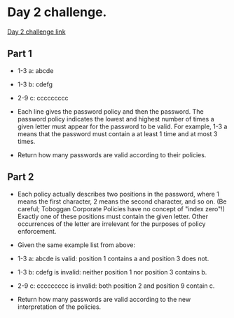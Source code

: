 # Day 2 challenge.

[Day 2 challenge link](https://adventofcode.com/2020/day/2)

## Part 1

- 1-3 a: abcde
- 1-3 b: cdefg
- 2-9 c: ccccccccc
- Each line gives the password policy and then the password. The password policy indicates the lowest and highest number of times a given letter must appear for the password to be valid. For example, 1-3 a means that the password must contain a at least 1 time and at most 3 times.

- Return how many passwords are valid according to their policies.

## Part 2

- Each policy actually describes two positions in the password, where 1 means the first character, 2 means the second character, and so on. (Be careful; Toboggan Corporate Policies have no concept of "index zero"!) Exactly one of these positions must contain the given letter. Other occurrences of the letter are irrelevant for the purposes of policy enforcement.

- Given the same example list from above:

- 1-3 a: abcde is valid: position 1 contains a and position 3 does not.
- 1-3 b: cdefg is invalid: neither position 1 nor position 3 contains b.
- 2-9 c: ccccccccc is invalid: both position 2 and position 9 contain c.

- Return how many passwords are valid according to the new interpretation of the policies.
